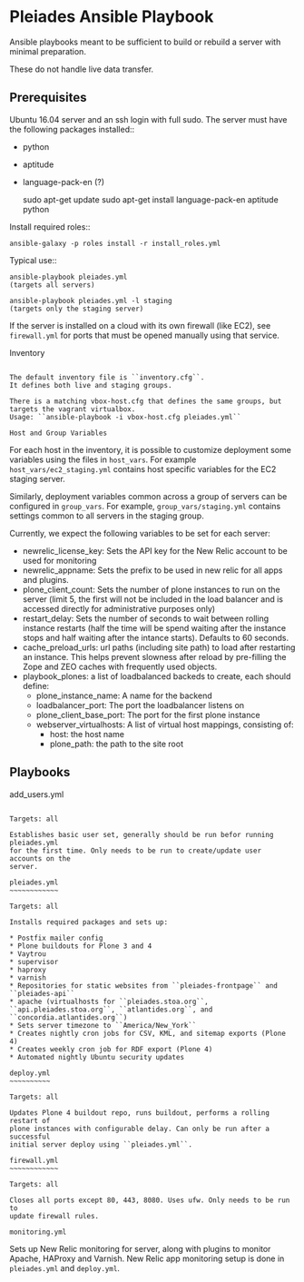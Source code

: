 Pleiades Ansible Playbook
=========================

Ansible playbooks meant to be sufficient to build or rebuild a server with
minimal preparation.

These do not handle live data transfer.

Prerequisites
-------------

Ubuntu 16.04 server and an ssh login with full sudo. The server must have the
following packages installed::

  * python
  * aptitude
  * language-pack-en (?)

    sudo apt-get update
    sudo apt-get install language-pack-en aptitude python

Install required roles::

    ansible-galaxy -p roles install -r install_roles.yml

Typical use::

    ansible-playbook pleiades.yml
    (targets all servers)

    ansible-playbook pleiades.yml -l staging
    (targets only the staging server)

If the server is installed on a cloud with its own firewall (like EC2), see
``firewall.yml`` for ports that must be opened manually using that service.

Inventory
~~~~~~~~~

The default inventory file is ``inventory.cfg``.
It defines both live and staging groups.

There is a matching vbox-host.cfg that defines the same groups, but targets the vagrant virtualbox.
Usage: ``ansible-playbook -i vbox-host.cfg pleiades.yml``

Host and Group Variables
~~~~~~~~~~~~~~~~~~~~~~~~

For each host in the inventory, it is possible to customize deployment some
variables using the files in ``host_vars``. For example
``host_vars/ec2_staging.yml`` contains host specific variables for the EC2
staging server.

Similarly, deployment variables common across a group of servers can be
configured in ``group_vars``. For example, ``group_vars/staging.yml``
contains settings common to all servers in the staging group.

Currently, we expect the following variables to be set for
each server:

* newrelic_license_key: Sets the API key for the New Relic account to be used for 
  monitoring
* newrelic_appname: Sets the prefix to be used in new relic for all apps and
  plugins.
* plone_client_count: Sets the number of plone instances to run on the
  server (limit 5, the first will not be included in the load balancer and is
  accessed directly for administrative purposes only)
* restart_delay: Sets the number of seconds to wait between rolling instance
  restarts (half the time will be spend waiting after the instance stops and 
  half waiting after the intance starts). Defaults to 60 seconds.
* cache_preload_urls: url paths (including site path) to load after restarting
  an instance. This helps prevent slowness after reload by pre-filling the
  Zope and ZEO caches with frequently used objects.
* playbook_plones: a list of loadbalanced backeds to create, each should define:
  * plone_instance_name: A name for the backend
  * loadbalancer_port: The port the loadbalancer listens on
  * plone_client_base_port: The port for the first plone instance
  * webserver_virtualhosts: A list of virtual host mappings, consisting of:
    * host: the host name
    * plone_path: the path to the site root


Playbooks
---------

add_users.yml
~~~~~~~~~~~~~

Targets: all

Establishes basic user set, generally should be run befor running pleiades.yml
for the first time. Only needs to be run to create/update user accounts on the
server.

pleiades.yml
~~~~~~~~~~~~

Targets: all

Installs required packages and sets up:

* Postfix mailer config
* Plone buildouts for Plone 3 and 4
* Vaytrou
* supervisor
* haproxy
* varnish
* Repositories for static websites from ``pleiades-frontpage`` and ``pleiades-api``
* apache (virtualhosts for ``pleiades.stoa.org``, ``api.pleiades.stoa.org``, ``atlantides.org``, and ``concordia.atlantides.org``)
* Sets server timezone to ``America/New_York``
* Creates nightly cron jobs for CSV, KML, and sitemap exports (Plone 4)
* Creates weekly cron job for RDF export (Plone 4)
* Automated nightly Ubuntu security updates

deploy.yml
~~~~~~~~~~

Targets: all

Updates Plone 4 buildout repo, runs buildout, performs a rolling restart of
plone instances with configurable delay. Can only be run after a successful
initial server deploy using ``pleiades.yml``.

firewall.yml
~~~~~~~~~~~~

Targets: all

Closes all ports except 80, 443, 8080. Uses ufw. Only needs to be run to
update firewall rules.

monitoring.yml
~~~~~~~~~~~~~~

Sets up New Relic monitoring for server, along with plugins to monitor Apache,
HAProxy and Varnish. New Relic app monitoring setup is done in
``pleiades.yml`` and ``deploy.yml``.
